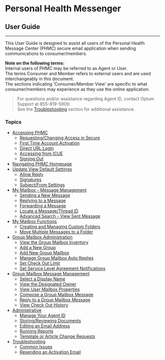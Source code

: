 # Personal Health Messenger  
## User Guide

---

This User Guide is designed to assist all users of the Personal Health Message Center (PHMC) secure email application when sending communications to consumer/members.

**Note on the following terms:** \
Internal users of PHMC may be referred to as Agent or User. \
The terms Consumer and Member refers to external users and are used interchangeably in this document. \
The sections indicating ‘Consumer/Member View’ are specific to what consumer/members may experience as they use the online application.

>For questions and/or assistance regarding Agent ID, contact Optum Support at 855-819-5909. \
See the [Troubleshooting](https://gotopage.com) section for additional assistance.


### Topics
 - [Accessing PHMC](https://gotopage.com)
   - [Requesting/Changing Access in Secure](https://gotopage.com)
   - [First Time Account Activation](https://gotopage.com)
   - [Direct URL Login](https://gotopage.com)
   - [Accessing from ICUE](https://gotopage.com)
   - [Signing Out](https://gotopage.com)
 - [Navigating PHMC Homepage](https://gotopage.com)
 - [Update View Default Settings](https://gotopage.com)
   - [Allow Reply](https://gotopage.com)
   - [Signatures](https://gotopage.com)
   - [Subject/From Settings](https://gotopage.com)
 - [My Mailbox - Message Management](https://gotopage.com)
   - [Sending a New Message](https://gotopage.com)
   - [Replying to a Message](https://gotopage.com)
   - [Forwarding a Message](https://gotopage.com)
   - [Locate a Message/Thread ID](https://gotopage.com)
   - [Advanced Search - View Sent Message](https://gotopage.com)
 - [My Mailbox Functions](https://gotopage.com)
   - [Creating and Managing Custom Folders](https://gotopage.com)
   - [Move Multiple Messages to a Folder](https://gotopage.com)
 - [Group Mailbox Administration](https://gotopage.com)
   - [View the Group Mailbox Inventory](https://gotopage.com)
   - [Add a New Group](https://gotopage.com)
   - [Add New Group Mailbox](https://gotopage.com)
   - [Manage Group Mailbox Auto Replies](https://gotopage.com)
   - [Set Check Out Limit](https://gotopage.com)
   - [Set Service Level Agreement Notifications](https://gotopage.com)
 - [Group Mailbox Message Management](https://gotopage.com)
   - [Select a Display Name](https://gotopage.com)
   - [View the Designated Owner](https://gotopage.com)
   - [View User Mailbox Properties](https://gotopage.com)
   - [Compose a Group Mailbox Message](https://gotopage.com)
   - [Reply to a Group Mailbox Message](https://gotopage.com)
   - [View Check Out History](https://gotopage.com)
 - [Administrative](https://gotopage.com)
   - [Manage Your Agent ID](https://gotopage.com)
   - [Storing/Reviewing Documents](https://gotopage.com)
   - [Editing an Email Address](https://gotopage.com)
   - [Running Reports](https://gotopage.com)
   - [Template or Article Change Requests](https://gotopage.com)
 - [Troubleshooting](https://gotopage.com)
   - [Common Issues](https://gotopage.com)
   - [Resending an Activation Email](https://gotopage.com)
